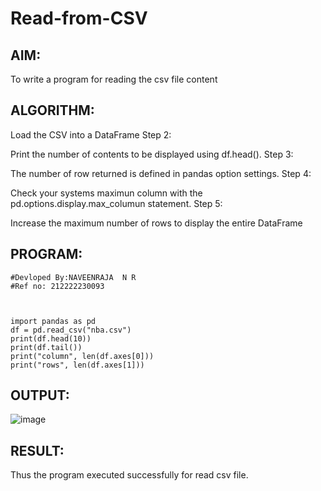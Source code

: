 # Read-from-CSV

## AIM:
To write a program for reading the csv file content

## ALGORITHM:
Load the CSV into a DataFrame Step 2:

Print the number of contents to be displayed using df.head(). Step 3:

The number of row returned is defined in pandas option settings. Step 4:

Check your systems maximun column with the pd.options.display.max_columun statement. Step 5:

Increase the maximum number of rows to display the entire DataFrame

## PROGRAM:
```
#Devloped By:NAVEENRAJA  N R
#Ref no: 212222230093



import pandas as pd
df = pd.read_csv("nba.csv")
print(df.head(10))
print(df.tail())
print("column", len(df.axes[0]))
print("rows", len(df.axes[1]))
```
## OUTPUT:
![image](https://github.com/naveenraja2004/Read-from-CSV/assets/118707204/ddbc0b63-dc23-4670-8d56-a178058ed454)

## RESULT:
Thus the program executed successfully for read csv file.
